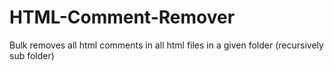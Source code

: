 # HTML-Comment-Remover
Bulk removes all html comments in all html files in a given folder (recursively sub folder)
